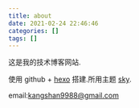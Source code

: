 ```yaml
---
title: about
date: 2021-02-24 22:46:46
categories: []
tags: []
---
```


这是我的技术博客网站.

使用 github + [hexo](https://hexo.io/) 搭建.所用主题 [sky](https://github.com/iJinxin/hexo-theme-sky).

email:kangshan9988@gmail.com
